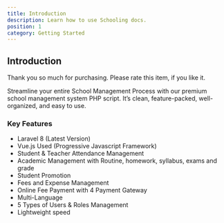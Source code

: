 ```yaml
---
title: Introduction
description: Learn how to use Schooling docs.
position: 1
category: Getting Started
---
```


<!--more-->

## Introduction

Thank you so much for purchasing. Please rate this item, if you like it.

Streamline your entire School Management Process with our premium school management system PHP script. It’s clean, feature-packed, well-organized, and easy to use.

### Key Features

- Laravel 8 (Latest Version)
- Vue.js Used (Progressive Javascript Framework)
- Student & Teacher Attendance Management
- Academic Management with Routine, homework, syllabus, exams and grade
- Student Promotion
- Fees and Expense Management
- Online Fee Payment with 4 Payment Gateway
- Multi-Language
- 5 Types of Users & Roles Management
- Lightweight speed
